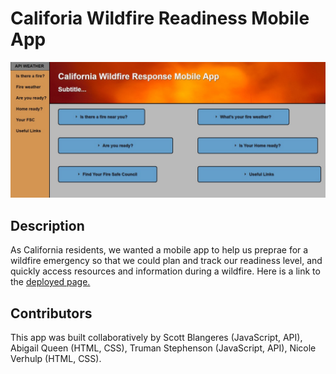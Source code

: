 # Califoria Wildfire Readiness Mobile App
![screenshot of landing page](/Assets/Images/screenshot.jpg)

## Description
As California residents, we wanted a mobile app to help us preprae for a wildfire emergency so that we could plan and track our readiness level, and quickly access resources and information during a wildfire. Here is a link to the [deployed page.](https://nverhulp.github.io/wildfire-app/)

## Contributors
This app was built collaboratively by Scott Blangeres (JavaScript, API), Abigail Queen (HTML, CSS), Truman Stephenson (JavaScript, API), Nicole Verhulp (HTML, CSS). 